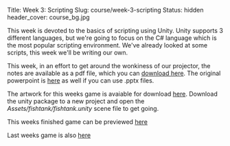 Title: Week 3: Scripting
Slug: course/week-3-scripting
Status: hidden
header_cover: course_bg.jpg

This week is devoted to the basics of scripting using Unity.  Unity supports 3 different languages, but we're going to focus on the C# language which is the most popular scripting environment.  We've already looked at some scripts, this week we'll be writing our own.


This week, in an effort to get around the wonkiness of our projector, the notes are available as a pdf file, which you can [download here](https://dl.dropboxusercontent.com/u/2977490/unity%40makerhaus/week3/Unity%20Week%203.pdf).  The original powerpoint is [here](https://dl.dropboxusercontent.com/u/2977490/unity%40makerhaus/week3/Unity%20Week%203.pptx) as well if you can use .pptx files. 

The artwork for this weeks game is avaiable for download [here](https://dl.dropboxusercontent.com/u/2977490/unity%40makerhaus/week3/goldfish.unitypackage).  Download the unity package to a new project and open the *Assets/fishtank/fishtank.unity* scene file to get going.

This weeks finished game can be previewed [here](https://dl.dropboxusercontent.com/u/2977490/unity%40makerhaus/week3/sample/sample.html)

Last weeks game is also [here](https://www.dropbox.com/home/Public/Unity%40makerhaus/week%202)